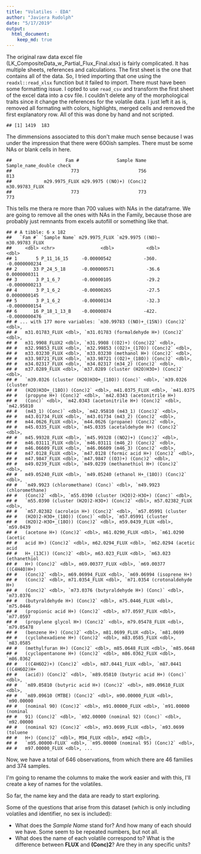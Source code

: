 ```yaml
---
title: "Volatiles - EDA"
author: "Javiera Rudolph"
date: "5/17/2019"
output:
  html_document:
    keep_md: true
---
```




The original raw data excel file (LK_CompositeData_w_Partial_Flux_Final.xlsx) is fairly complicated. It has multiple sheets, references and calculations. The first sheet is the one that contains all of the data. So, I tried importing that one using the `readxl::read_xlsx` function but it failed to import. There must have been some formatting issue. I opted to use `read_csv` and transform the first sheet of the excel data into a csv file. I couldn't delete any of the morphological traits since it change the references for the volatile data. I just left it as is, removed all formating with colors, highlights, merged cells and removed the first explanatory row. All of this was done by hand and not scripted. 



```
## [1] 1419  183
```

The dimmensions associated to this don't make much sense because I was under the impression that there were 600ish samples. There must be some NAs or blank cells in here.


```
##                    Fam #              Sample Name Sample_name_double check 
##                      773                      756                      813 
##            m29.9975_FLUX m29.9975 ((NO)+) (Conc)2           m30.99783_FLUX 
##                      773                      773                      773
```
This tells me thera re more than 700 values with NAs in the dataframe. We are going to remove all the ones with NAs in the Family, because those are probably just remnants from excels autofill or something like that. 


```
## # A tibble: 6 x 182
##   `Fam #` `Sample Name` m29.9975_FLUX `m29.9975 ((NO)~ m30.99783_FLUX
##     <dbl> <chr>                 <dbl>            <dbl>          <dbl>
## 1       5 P_11_16_15     -0.00000542            -360.   -0.0000000234
## 2      33 P_24_5_18      -0.000000571            -36.6   0.0000000311
## 3       3 P_1_6_7        -0.00000105             -29.2  -0.0000000213
## 4       3 P_1_6_2        -0.00000265             -27.5   0.0000000145
## 5       3 P_1_6_2        -0.00000134             -32.3  -0.0000000154
## 6      16 P_18_1_13_B    -0.00000874            -422.   -0.0000000476
## # ... with 177 more variables: `m30.99783 ((NO)+_(15N)) (Conc)2` <dbl>,
## #   m31.01783_FLUX <dbl>, `m31.01783 (formaldehyde H+) (Conc)2` <dbl>,
## #   m31.9908_FLUX2 <dbl>, `m31.9908 ((O2)+) (Conc)22` <dbl>,
## #   m32.99853_FLUX <dbl>, `m32.99853 ((O2)+_(17O)) (Conc)2` <dbl>,
## #   m33.03230_FLUX <dbl>, `m33.03230 (methanol H+) (Conc)2` <dbl>,
## #   m33.98721_FLUX <dbl>, `m33.98721 ((O2)+_(18O)) (Conc)2` <dbl>,
## #   m34.02317_FLUX <dbl>, `m34.02317 (m34_2) (Conc)2` <dbl>,
## #   m37.0289_FLUX <dbl>, `m37.0289 (cluster (H2O)H3O+) (Conc)2` <dbl>,
## #   `m39.0326 (cluster (H2O)H3O+_(18O)) (Conc)` <dbl>, `m39.0326 (cluster
## #   (H2O)H3O+_(18O)) (Conc)2` <dbl>, m41.0375_FLUX <dbl>, `m41.0375
## #   (propyne H+) (Conc)2` <dbl>, `m42.0343 (acetonitrile H+)
## #   (Conc)` <dbl>, `m42.0343 (acetonitrile H+) (Conc)2` <dbl>, `m42.95810
## #   (m43_1) (Conc)` <dbl>, `m42.95810 (m43_1) (Conc)2` <dbl>,
## #   m43.01734_FLUX <dbl>, `m43.01734 (m43_2) (Conc)2` <dbl>,
## #   m44.0626_FLUX <dbl>, `m44.0626 (propane) (Conc)2` <dbl>,
## #   m45.0335_FLUX <dbl>, `m45.0335 (acetaldehyde H+) (Conc)2` <dbl>,
## #   m45.99328_FLUX <dbl>, `m45.99328 ((NO2)+) (Conc)2` <dbl>,
## #   m46.03111_FLUX <dbl>, `m46.03111 (m46_2) (Conc)2` <dbl>,
## #   m46.06609_FLUX <dbl>, `m46.06609 (m46_3) (Conc)2` <dbl>,
## #   m47.0128_FLUX <dbl>, `m47.0128 (formic acid H+) (Conc)2` <dbl>,
## #   m47.9847_FLUX <dbl>, `m47.9847 ((O3)+) (Conc)2` <dbl>,
## #   m49.0239_FLUX <dbl>, `m49.0239 (methanethiol H+) (Conc)2` <dbl>,
## #   m49.05240_FLUX <dbl>, `m49.05240 (ethanol H+_(18O)) (Conc)2` <dbl>,
## #   `m49.9923 (chloromethane) (Conc)` <dbl>, `m49.9923 (chloromethane)
## #   (Conc)2` <dbl>, `m55.0390 (cluster (H2O)2-H3O+) (Conc)` <dbl>,
## #   `m55.0390 (cluster (H2O)2-H3O+) (Conc)2` <dbl>, m57.02382_FLUX <dbl>,
## #   `m57.02382 (acrolein H+) (Conc)2` <dbl>, `m57.05991 (cluster
## #   (H2O)2-H3O+_(18O)) (Conc)` <dbl>, `m57.05991 (cluster
## #   (H2O)2-H3O+_(18O)) (Conc)2` <dbl>, m59.0439_FLUX <dbl>, `m59.0439
## #   (acetone H+) (Conc)2` <dbl>, m61.0290_FLUX <dbl>, `m61.0290 (acetic
## #   acid H+) (Conc)2` <dbl>, m62.0294_FLUX <dbl>, `m62.0294 (acetic acid
## #   H+_(13C)) (Conc)2` <dbl>, m63.023_FLUX <dbl>, `m63.023 (ethanethiol
## #   H+) (Conc)2` <dbl>, m69.00377_FLUX <dbl>, `m69.00377 ((C4H4O)H+)
## #   (Conc)2` <dbl>, m69.06994_FLUX <dbl>, `m69.06994 (isoprene H+)
## #   (Conc)2` <dbl>, m71.0354_FLUX <dbl>, `m71.0354 (crotonaldehyde H+)
## #   (Conc)2` <dbl>, `m73.0376 (butyraldehyde H+) (Conc)` <dbl>, `m73.0376
## #   (butyraldehyde H+) (Conc)2` <dbl>, m75.0446_FLUX <dbl>, `m75.0446
## #   (propionic acid H+) (Conc)2` <dbl>, m77.0597_FLUX <dbl>, `m77.0597
## #   (propylene glycol H+) (Conc)2` <dbl>, m79.05478_FLUX <dbl>, `m79.05478
## #   (benzene H+) (Conc)2` <dbl>, m81.0699_FLUX <dbl>, `m81.0699
## #   (cyclohexadiene H+) (Conc)2` <dbl>, m83.0585_FLUX <dbl>, `m83.0585
## #   (methylfuran H+) (Conc)2` <dbl>, m85.0648_FLUX <dbl>, `m85.0648
## #   (cyclopentanone H+) (Conc)2` <dbl>, m86.0362_FLUX <dbl>, `m86.0362
## #   ((C4H6O2)+) (Conc)2` <dbl>, m87.0441_FLUX <dbl>, `m87.0441 ((C4H6O2)H+
## #   (acid)) (Conc)2` <dbl>, `m89.05810 (butyric acid H+) (Conc)` <dbl>,
## #   `m89.05810 (butyric acid H+) (Conc)2` <dbl>, m89.09610_FLUX <dbl>,
## #   `m89.09610 (MTBE) (Conc)2` <dbl>, m90.00000_FLUX <dbl>, `m90.00000
## #   (nominal 90) (Conc)2` <dbl>, m91.00000_FLUX <dbl>, `m91.00000 (nominal
## #   91) (Conc)2` <dbl>, `m92.00000 (nominal 92) (Conc)` <dbl>, `m92.00000
## #   (nominal 92) (Conc)2` <dbl>, m93.0699_FLUX <dbl>, `m93.0699 (toluene
## #   H+) (Conc)2` <dbl>, M94_FLUX <dbl>, m942 <dbl>,
## #   `m95.00000-FLUX` <dbl>, `m95.00000 (nominal 95) (Conc)2` <dbl>,
## #   m97.00000_FLUX <dbl>, ...
```


Now, we have a total of 646 observations, from which there are 46 families and 374 samples.

I'm going to rename the columns to make the work easier and with this, I'll create a key of names for the volatiles.



So far, the name key and the data are ready to start exploring.






Some of the questions that arise from this dataset (which is only including volatiles and identifier, no sex is included):
 - What does the *Sample Name* stand for? And how many of each should we have. Some seem to be repeated numbers, but not all. 
 - What does the name of each volatile correspond to? What is the difference between **FLUX** and **(Conc)2**? Are they in any specific units?
 

 
